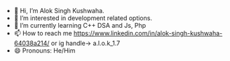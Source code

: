- 👋 Hi, I’m Alok Singh Kushwaha.
- 👀 I’m interested in development related options.
- 🌱 I’m currently learning C++ DSA and Js, Php
- 📫 How to reach me https://www.linkedin.com/in/alok-singh-kushwaha-64038a214/ or ig handle-> a.l.o.k_1.7
- 😄 Pronouns: He/Him
